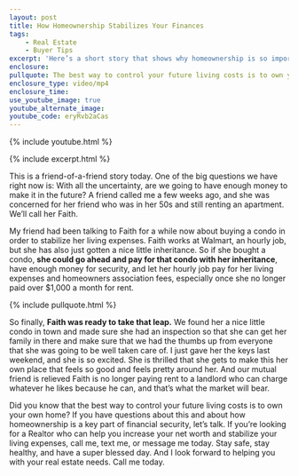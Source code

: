 ```yaml
---
layout: post
title: How Homeownership Stabilizes Your Finances
tags:
    - Real Estate
    - Buyer Tips
excerpt: 'Here’s a short story that shows why homeownership is so important. '
enclosure:
pullquote: The best way to control your future living costs is to own your own home.
enclosure_type: video/mp4
enclosure_time:
use_youtube_image: true
youtube_alternate_image:
youtube_code: eryRvb2aCas
---
```

{% include youtube.html %}

{% include excerpt.html %}

This is a friend-of-a-friend story today. One of the big questions we have right now is: With all the uncertainty, are we going to have enough money to make it in the future? A friend called me a few weeks ago, and she was concerned for her friend who was in her 50s and still renting an apartment. We’ll call her Faith.

My friend had been talking to Faith for a while now about buying a condo in order to stabilize her living expenses. Faith works at Walmart, an hourly job, but she has also just gotten a nice little inheritance. So if she bought a condo, **she could go ahead and pay for that condo with her inheritance**, have enough money for security, and let her hourly job pay for her living expenses and homeowners association fees, especially once she no longer paid over $1,000 a month for rent.

{% include pullquote.html %}

So finally, **Faith was ready to take that leap.** We found her a nice little condo in town and made sure she had an inspection so that she can get her family in there and make sure that we had the thumbs up from everyone that she was going to be well taken care of. I just gave her the keys last weekend, and she is so excited. She is thrilled that she gets to make this her own place that feels so good and feels pretty around her. And our mutual friend is relieved Faith is no longer paying rent to a landlord who can charge whatever he likes because he can, and that’s what the market will bear.

Did you know that the best way to control your future living costs is to own your own home? If you have questions about this and about how homeownership is a key part of financial security, let’s talk. If you’re looking for a Realtor who can help you increase your net worth and stabilize your living expenses, call me, text me, or message me today. Stay safe, stay healthy, and have a super blessed day. And I look forward to helping you with your real estate needs. Call me today.
